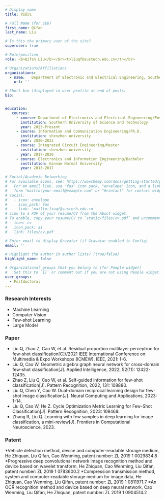 ```yaml
---
# Display name
title: 刘启凡

# Full Name (for SEO)
first_name: Qifan
last_name: Liu

# Is this the primary user of the site?
superuser: true

# Role/position
role: <b>Qifan Liu</b></br><t>liuqf@sustech.edu.cn</t></br>

# Organizations/Affiliations
organizations:
  - name:   Department of Electronic and Electrical Engineering, Southern University of Science and Technology
    url: ''

# Short bio (displayed in user profile at end of posts)
bio:


education:
   courses:
     - course: Department of Electronics and Electrical Engineering/Postdoctoral
       institution: Southern University of Science and Technology
       year: 2023-Present
     - course: Information and Communication Engineering/Ph.D.
       institution: shenzhen university
       year: 2020-2023
     - course: Integrated Circuit Engineering/Master
       institution: shenzhen university
       year: 2017-2020
     - course: Electronics and Information Engineering/Bachelor
       institution: Gannan Normal University
       year: 2013-2017

# Social/Academic Networking
# For available icons, see: https://wowchemy.com/docs/getting-started/page-builder/#icons
#   For an email link, use "fas" icon pack, "envelope" icon, and a link in the
#   form "mailto:your-email@example.com" or "#contact" for contact widget.
# social:
#   - icon: envelope
#     icon_pack: fas
#     link: 'mailto:liuqf@sustech.edu.cn'
# Link to a PDF of your resume/CV from the About widget.
# To enable, copy your resume/CV to `static/files/cv.pdf` and uncomment the lines below.
# - icon: cv
#   icon_pack: ai
#   link: files/cv.pdf

# Enter email to display Gravatar (if Gravatar enabled in Config)
email: ''

# Highlight the author in author lists? (true/false)
highlight_name: false

# Organizational groups that you belong to (for People widget)
#   Set this to `[]` or comment out if you are not using People widget.
user_groups:
  - Postdoctoral
---
```


### **Research Interests**
* Machine Learning
* Computer Vision
* Few-shot Learning
* Large Model



### **Paper**
* Liu Q, Zhao Z, Cao W, et al. Residual proportion multilayer perceptron for few-shot classification[C]//2021 IEEE International Conference on Multimedia & Expo Workshops (ICMEW). IEEE, 2021: 1-6.
*	Liu Q, Cao W. Geometric algebra graph neural network for cross-domain few-shot classification[J]. Applied Intelligence, 2022, 52(11): 12422-12435. 
*	Zhao Z, Liu Q, Cao W, et al. Self-guided information for few-shot classification[J]. Pattern Recognition, 2022, 131: 108880.
*	Liu Q, Chen Y, Cao W. Dual-domain reciprocal learning design for few-shot image classification[J]. Neural Computing and Applications, 2023: 1-14.
*	Liu Q, Cao W, He Z. Cycle Optimization Metric Learning for Few-Shot Classification[J]. Pattern Recognition, 2023: 109468.
*	Zhang R, Liu Q. Learning with few samples in deep learning for image classification, a mini-review[J]. Frontiers in Computational Neuroscience, 2023.


### **Patent**
*Vehicle detection method, device and computer-readable storage medium, He Zhiquan, Liu Qifan, Cao Wenming, patent number: ZL 2019 1 0029834.8
*Progressive deep convolutional network image recognition method and device based on wavelet transform, He Zhiquan, Cao Wenming, Liu Qifan, patent number: ZL 2019 1 0783600.2
*Compression transmission method, system and computer-readable storage medium for image data, He Zhiquan, Cao Wenming, Liu Qifan, patent number: ZL 2019 1 0811971.7
*An OCR recognition method and device based on deep neural network, Cao Wenming, Liu Qifan, He Zhiquan, patent number: ZL 2019 1 0904514.2